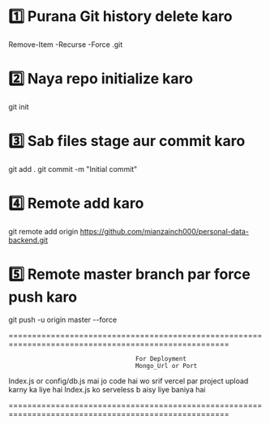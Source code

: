 # 1️⃣ Purana Git history delete karo

Remove-Item -Recurse -Force .git

# 2️⃣ Naya repo initialize karo

git init

# 3️⃣ Sab files stage aur commit karo

git add .
git commit -m "Initial commit"

# 4️⃣ Remote add karo

git remote add origin https://github.com/mianzainch000/personal-data-backend.git

# 5️⃣ Remote master branch par force push karo

git push -u origin master --force

=====================================================================================================

                                       For Deployment
                                       Mongo_Url or Port

Index.js or config/db.js mai jo code hai wo srif vercel par project upload karny ka liye hai
Index.js ko serveless b aisy liye baniya hai

=====================================================================================================
